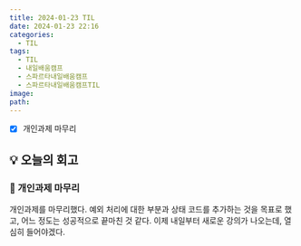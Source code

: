 ```yaml
---
title: 2024-01-23 TIL
date: 2024-01-23 22:16
categories:
  - TIL
tags:
  - TIL
  - 내일배움캠프
  - 스파르타내일배움캠프
  - 스파르타내일배움캠프TIL
image: 
path:
---
```


- [x] 개인과제 마무리

## 💡 오늘의 회고
### 👀 개인과제 마무리
개인과제를 마무리했다. 예외 처리에 대한 부분과 상태 코드를 추가하는 것을 목표로 했고, 어느 정도는 성공적으로 끝마친 것 같다. 이제 내일부터 새로운 강의가 나오는데, 열심히 들어야겠다.
